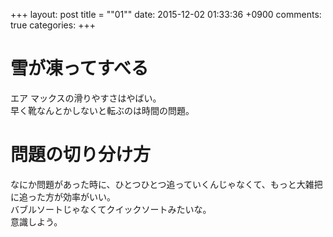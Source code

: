 +++
layout: post
title = ""01""
date: 2015-12-02 01:33:36 +0900
comments: true
categories: 
+++

雪が凍ってすべる
===
エア マックスの滑りやすさはやばい。  
早く靴なんとかしないと転ぶのは時間の問題。

問題の切り分け方
===
なにか問題があった時に、ひとつひとつ追っていくんじゃなくて、もっと大雑把に追った方が効率がいい。  
バブルソートじゃなくてクイックソートみたいな。  
意識しよう。
